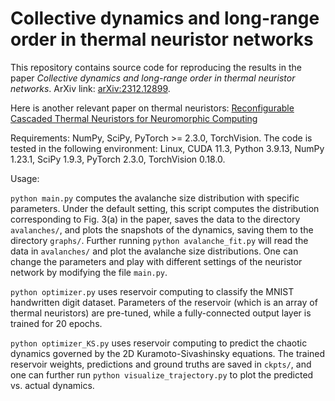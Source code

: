 # Collective dynamics and long-range order in thermal neuristor networks
This repository contains source code for reproducing the results in the paper *Collective dynamics and long-range order in thermal neuristor networks*. ArXiv link: [arXiv:2312.12899](https://arxiv.org/abs/2312.12899v1). 

Here is another relevant paper on thermal neuristors: [Reconfigurable Cascaded Thermal Neuristors for Neuromorphic Computing](https://onlinelibrary.wiley.com/doi/abs/10.1002/adma.202306818)

Requirements: NumPy, SciPy, PyTorch >= 2.3.0, TorchVision. The code is tested in the following environment: Linux, CUDA 11.3, Python 3.9.13, NumPy 1.23.1, SciPy 1.9.3, PyTorch 2.3.0, TorchVision 0.18.0. 

Usage: 

`python main.py` computes the avalanche size distribution with specific parameters. Under the default setting, this script computes the distribution corresponding to Fig. 3(a) in the paper, saves the data to the directory `avalanches/`, and plots the snapshots of the dynamics, saving them to the directory `graphs/`. Further running `python avalanche_fit.py` will read the data in `avalanches/` and plot the avalanche size distributions. One can change the parameters and play with different settings of the neuristor network by modifying the file `main.py`. 

`python optimizer.py` uses reservoir computing to classify the MNIST handwritten digit dataset. Parameters of the reservoir (which is an array of thermal neuristors) are pre-tuned, while a fully-connected output layer is trained for 20 epochs. 

`python optimizer_KS.py` uses reservoir computing to predict the chaotic dynamics governed by the 2D Kuramoto-Sivashinsky equations. The trained reservoir weights, predictions and ground truths are saved in `ckpts/`, and one can further run `python visualize_trajectory.py` to plot the predicted vs. actual dynamics. 
